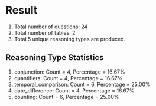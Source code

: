 # Result<br/>
1. Total number of questions: 24<br/>
2. Total number of tables: 2<br/>
3. Total 5 unique reasoning types are produced.<br/>
## **Reasoning Type Statistics**<br/>
1. conjunction: Count = 4, Percentage = 16.67%<br/>
2. quantifiers: Count = 4, Percentage = 16.67%<br/>
3. temporal_comparison: Count = 6, Percentage = 25.00%<br/>
4. date_difference: Count = 4, Percentage = 16.67%<br/>
5. counting: Count = 6, Percentage = 25.00%<br/>
